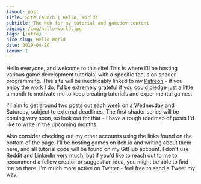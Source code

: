 ```yaml
---
layout: post
title: Site Launch | Hello, World!
subtitle: The hub for my tutorial and gamedev content
bigimg: /img/hello-world.jpg
tags: [intro]
nice-slug: Hello World
date: 2019-04-20
idnum: 1
---
```


Hello everyone, and welcome to this site! This is where I'll be hosting various game development tutorials, with a specific focus on shader programming. This site will be inextricably linked to my [Patreon](https://www.patreon.com/danielilett) - if you enjoy the work I do, I'd be extremely grateful if you could pledge just a little a month to motivate me to keep creating tutorials and experimental games.

I'll aim to get around two posts out each week on a Wednesday and Saturday, subject to external deadlines. The first shader series will be coming very soon, so look out for that - I have a rough roadmap of posts I'd like to write in the upcoming months.

Also consider checking out my other accounts using the links found on the bottom of the page. I'll be hosting games on itch.io and writing about them here, and all tutorial code will be found on my GitHub account. I don't use Reddit and LinkedIn very much, but if you'd like to reach out to me to recommend a fellow creator or suggest an idea, you might be able to find me on there. I'm much more active on Twitter - feel free to send a Tweet my way.
